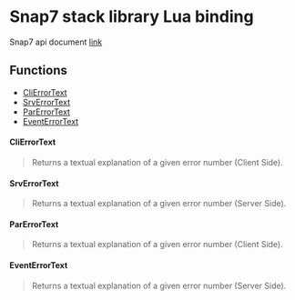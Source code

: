 # Snap7 stack library Lua binding

Snap7 api document [link](http://snap7.sourceforge.net/)

## Functions

* [CliErrorText](#clierrortext)
* [SrvErrorText](#srverrortext)
* [ParErrorText](#srverrortext)
* [EventErrorText](#eventerrortext)

#### CliErrorText
> Returns a textual explanation of a given error number (Client Side).


#### SrvErrorText
> Returns a textual explanation of a given error number (Server Side).


#### ParErrorText
> Returns a textual explanation of a given error number (Client Side).


#### EventErrorText
> Returns a textual explanation of a given error number (Server Side).

